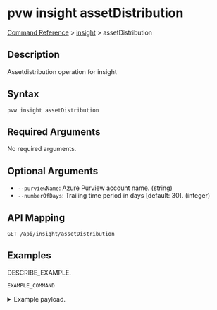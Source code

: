 # pvw insight assetDistribution
[Command Reference](../../../README.md#command-reference) > [insight](./main.md) > assetDistribution

## Description
Assetdistribution operation for insight

## Syntax
```
pvw insight assetDistribution
```

## Required Arguments
No required arguments.

## Optional Arguments
- `--purviewName`: Azure Purview account name. (string)
- `--numberOfDays`: Trailing time period in days [default: 30]. (integer)

## API Mapping
 >  > []()
```
GET /api/insight/assetDistribution
```

## Examples
DESCRIBE_EXAMPLE.
```powershell
EXAMPLE_COMMAND
```
<details><summary>Example payload.</summary>
<p>

```json
PASTE_JSON_HERE
```
</p>
</details>